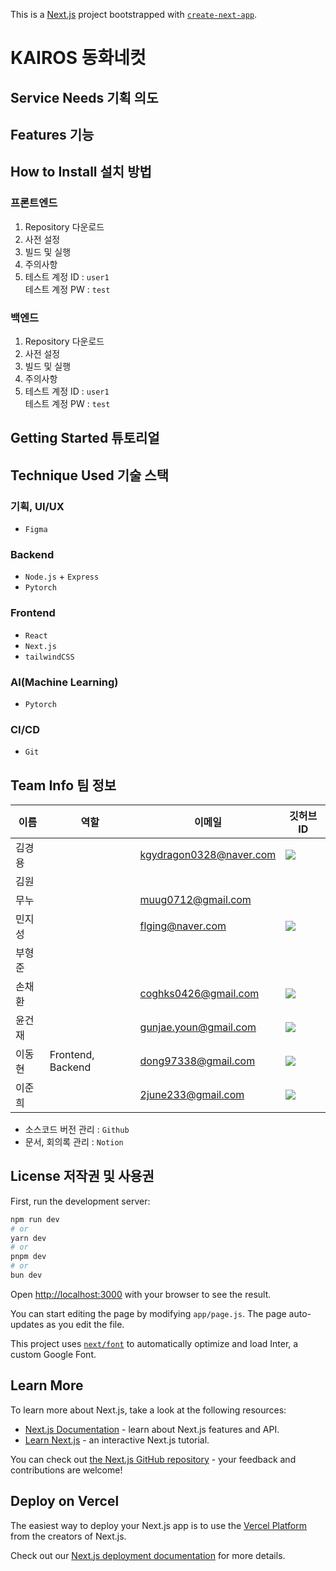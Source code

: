 This is a [Next.js](https://nextjs.org/) project bootstrapped with [`create-next-app`](https://github.com/vercel/next.js/tree/canary/packages/create-next-app).

# KAIROS 동화네컷
## Service Needs 기획 의도
## Features 기능
## How to Install 설치 방법
### 프론트엔드
1. Repository 다운로드
2. 사전 설정
3. 빌드 및 실행
4. 주의사항
5. 테스트 계정 ID : `user1`   
    테스트 계정 PW : `test` 
### 백엔드
1. Repository 다운로드
2. 사전 설정
3. 빌드 및 실행
4. 주의사항
5. 테스트 계정 ID : `user1`   
    테스트 계정 PW : `test` 
## Getting Started 튜토리얼
## Technique Used 기술 스택
### 기획, UI/UX

- `Figma`

### Backend

- `Node.js` + `Express`
- `Pytorch`

### Frontend

- `React`
- `Next.js`
- `tailwindCSS`

### AI(Machine Learning)

- `Pytorch`

### CI/CD

- `Git`

## Team Info 팀 정보
| 이름 | 역할 | 이메일 | 깃허브 ID |
| ---- | ---- | ---- | ---- |
| 김경용 |  | kgydragon0328@naver.com | <a href="https://github.com/kykim0328" target="_blank"><img src="https://img.shields.io/badge/kykim0328-181717?style=flat-square&logo=github&logoColor=white"/></a> |
| 김원 |  |  |  |
| 무누 |  | muug0712@gmail.com |  |
| 민지성 |  | flging@naver.com | <a href="https://github.com/flging" target="_blank"><img src="https://img.shields.io/badge/flging-181717?style=flat-square&logo=github&logoColor=white"/></a> |
| 부형준 |  |  |  |
| 손채환 |  | coghks0426@gmail.com | <a href="https://github.com/son426" target="_blank"><img src="https://img.shields.io/badge/son426-181717?style=flat-square&logo=github&logoColor=white"/></a> |
| 윤건재 |  | gunjae.youn@gmail.com | <a href="https://github.com/gunjaeyoun" target="_blank"><img src="https://img.shields.io/badge/gunjaeyoun-181717?style=flat-square&logo=github&logoColor=white"/></a> |
| 이동현 | Frontend, Backend | dong97338@gmail.com | <a href="https://github.com/dong97338" target="_blank"><img src="https://img.shields.io/badge/dong97338-181717?style=flat-square&logo=github&logoColor=white"/></a> |
| 이준희 |  | 2june233@gmail.com | <a href="https://github.com/2june233" target="_blank"><img src="https://img.shields.io/badge/2june233-181717?style=flat-square&logo=github&logoColor=white"/></a> |

- 소스코드 버전 관리 : `Github`
- 문서, 회의록 관리 : `Notion`
## License 저작권 및 사용권


First, run the development server:

```bash
npm run dev
# or
yarn dev
# or
pnpm dev
# or
bun dev
```

Open [http://localhost:3000](http://localhost:3000) with your browser to see the result.

You can start editing the page by modifying `app/page.js`. The page auto-updates as you edit the file.

This project uses [`next/font`](https://nextjs.org/docs/basic-features/font-optimization) to automatically optimize and load Inter, a custom Google Font.

## Learn More

To learn more about Next.js, take a look at the following resources:

- [Next.js Documentation](https://nextjs.org/docs) - learn about Next.js features and API.
- [Learn Next.js](https://nextjs.org/learn) - an interactive Next.js tutorial.

You can check out [the Next.js GitHub repository](https://github.com/vercel/next.js/) - your feedback and contributions are welcome!

## Deploy on Vercel

The easiest way to deploy your Next.js app is to use the [Vercel Platform](https://vercel.com/new?utm_medium=default-template&filter=next.js&utm_source=create-next-app&utm_campaign=create-next-app-readme) from the creators of Next.js.

Check out our [Next.js deployment documentation](https://nextjs.org/docs/deployment) for more details.
